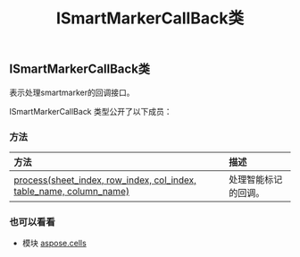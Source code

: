 ﻿---
title: ISmartMarkerCallBack类
second_title: Aspose.Cells for Python via .NET API 参考资料
description:
type: docs
weight: 860
url: /zh/python-net/aspose.cells/ismartmarkercallback/
is_root: false
---
##  ISmartMarkerCallBack类
表示处理smartmarker的回调接口。



ISmartMarkerCallBack 类型公开了以下成员：

### 方法
|方法|描述|
| :- | :- |
| [process(sheet_index, row_index, col_index, table_name, column_name)](/cells/zh/python-net/aspose.cells/ismartmarkercallback/process/#int-int-int-str-str) |处理智能标记的回调。|



### 也可以看看
* 模块 [aspose.cells](..)
